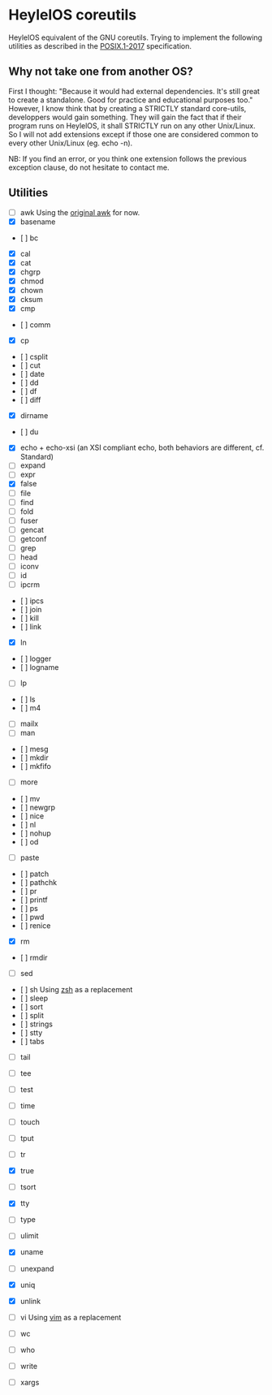 # HeylelOS coreutils

  HeylelOS equivalent of the GNU coreutils.
Trying to implement the following utilities as described in the [POSIX.1-2017](http://pubs.opengroup.org/onlinepubs/9699919799/) specification.

## Why not take one from another OS?

  First I thought: "Because it would had external dependencies. It's still great to create a standalone.
Good for practice and educational purposes too."
  However, I know think that by creating a STRICTLY standard core-utils, developpers would gain something.
They will gain the fact that if their program runs on HeylelOS, it shall STRICTLY run on any other Unix/Linux.
So I will not add extensions except if those one are considered common to every other Unix/Linux (eg. echo -n).

NB: If you find an error, or you think one extension follows the previous exception clause,
do not hesitate to contact me.

## Utilities

- [ ] awk Using the [original awk](https://github.com/onetrueawk/awk) for now.
- [x] basename
- [ ] bc
- [x] cal
- [x] cat
- [x] chgrp
- [x] chmod
- [x] chown
- [x] cksum
- [x] cmp
- [ ] comm
- [x] cp
- [ ] csplit
- [ ] cut
- [ ] date
- [ ] dd
- [ ] df
- [ ] diff
- [x] dirname
- [ ] du
- [x] echo + echo-xsi (an XSI compliant echo, both behaviors are different, cf. Standard)
- [ ] expand
- [ ] expr
- [x] false
- [ ] file
- [ ] find
- [ ] fold
- [ ] fuser
- [ ] gencat
- [ ] getconf
- [ ] grep
- [ ] head
- [ ] iconv
- [ ] id
- [ ] ipcrm
- [ ] ipcs
- [ ] join
- [ ] kill
- [ ] link
- [x] ln
- [ ] logger
- [ ] logname
- [ ] lp
- [ ] ls
- [ ] m4
- [ ] mailx
- [ ] man
- [ ] mesg
- [ ] mkdir
- [ ] mkfifo
- [ ] more
- [ ] mv
- [ ] newgrp
- [ ] nice
- [ ] nl
- [ ] nohup
- [ ] od
- [ ] paste
- [ ] patch
- [ ] pathchk
- [ ] pr
- [ ] printf
- [ ] ps
- [ ] pwd
- [ ] renice
- [x] rm
- [ ] rmdir
- [ ] sed
- [ ] sh Using [zsh](https://github.com/zsh-users/zsh) as a replacement
- [ ] sleep
- [ ] sort
- [ ] split
- [ ] strings
- [ ] stty
- [ ] tabs
- [ ] tail
- [ ] tee
- [ ] test
- [ ] time
- [ ] touch
- [ ] tput
- [ ] tr
- [x] true
- [ ] tsort
- [x] tty
- [ ] type
- [ ] ulimit
- [x] uname
- [ ] unexpand
- [x] uniq
- [x] unlink
- [ ] vi Using [vim](https://github.com/vim/vim.git) as a replacement
- [ ] wc
- [ ] who
- [ ] write
- [ ] xargs

